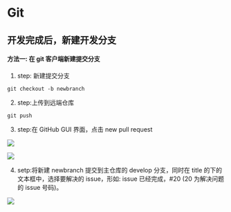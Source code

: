 # Git

## 开发完成后，新建开发分支

#### 方法一: 在 git 客户端新建提交分支

1. step: 新建提交分支

``` git
git checkout -b newbranch
```

2. step:上传到远端仓库

```
git push 
```

3. step:在 GitHub GUI 界面，点击 new pull request

![](../.gitbook/assets/newPullRequest.png)

![](../.gitbook/assets/chooseBranch.png)

4. setp:将新建 newbranch 提交到主仓库的 develop 分支，同时在 title 的下的文本框中，选择要解决的 issue，形如: issue 已经完成，#20 (20 为解决问题的 issue 号码)。

![](../.gitbook/assets/gitIssue.png)

